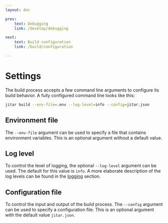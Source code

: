 ```yaml
---
layout: doc

prev:
    text: Debugging
    link: /develop/debugging

next:
    text: Build configuration
    link: /build/configuration

---
```


# Settings

The build process accepts a few command line arguments to configure its build behavior. A fully configured command line looks like this:

```bash
jitar build --env-file=.env --log-level=info --config=jitar.json
```

## Environment file

The `--env-file` argument can be used to specify a file that contains environment variables. This is an optional argument without a default value.

## Log level

To control the level of logging, the optional `--log-level` argument can be used. The default for this value is `info`. A more elaborate description of the log levels can be found in the [logging](../monitor/logging) section.

## Configuration file

To control the input and output of the build process. The `--config` argument can be used to specify a configuration file. This is an optional argument with the default value `jitar.json`.
